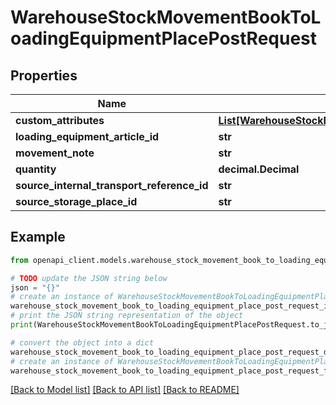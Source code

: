 # WarehouseStockMovementBookToLoadingEquipmentPlacePostRequest


## Properties

Name | Type | Description | Notes
------------ | ------------- | ------------- | -------------
**custom_attributes** | [**List[WarehouseStockMovementBookDirectStockTransferPostRequestCustomAttributesInner]**](WarehouseStockMovementBookDirectStockTransferPostRequestCustomAttributesInner.md) |  | [optional] 
**loading_equipment_article_id** | **str** |  | 
**movement_note** | **str** |  | [optional] 
**quantity** | **decimal.Decimal** |  | 
**source_internal_transport_reference_id** | **str** |  | [optional] 
**source_storage_place_id** | **str** |  | [optional] 

## Example

```python
from openapi_client.models.warehouse_stock_movement_book_to_loading_equipment_place_post_request import WarehouseStockMovementBookToLoadingEquipmentPlacePostRequest

# TODO update the JSON string below
json = "{}"
# create an instance of WarehouseStockMovementBookToLoadingEquipmentPlacePostRequest from a JSON string
warehouse_stock_movement_book_to_loading_equipment_place_post_request_instance = WarehouseStockMovementBookToLoadingEquipmentPlacePostRequest.from_json(json)
# print the JSON string representation of the object
print(WarehouseStockMovementBookToLoadingEquipmentPlacePostRequest.to_json())

# convert the object into a dict
warehouse_stock_movement_book_to_loading_equipment_place_post_request_dict = warehouse_stock_movement_book_to_loading_equipment_place_post_request_instance.to_dict()
# create an instance of WarehouseStockMovementBookToLoadingEquipmentPlacePostRequest from a dict
warehouse_stock_movement_book_to_loading_equipment_place_post_request_from_dict = WarehouseStockMovementBookToLoadingEquipmentPlacePostRequest.from_dict(warehouse_stock_movement_book_to_loading_equipment_place_post_request_dict)
```
[[Back to Model list]](../README.md#documentation-for-models) [[Back to API list]](../README.md#documentation-for-api-endpoints) [[Back to README]](../README.md)


